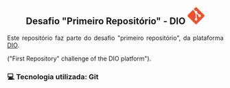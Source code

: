 <h2 align="center"> Desafio "Primeiro Repositório" - DIO <img width="40" src="https://raw.githubusercontent.com/devicons/devicon/master/icons/git/git-original.svg"> </h2>

<div align="justify">

Este repositório faz parte do desafio "primeiro repositório", da plataforma [DIO](https://www.dio.me/). 

("First Repository" challenge of the DIO platform").

### 💻 Tecnologia utilizada: Git
